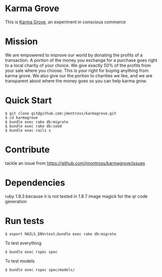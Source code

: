 Karma Grove
===========

This is [Karma Grove](www.karmagrove.com), an experiment in conscious commerce

Mission
===========

We are empowered to improve our world by donating the profits of a transaction. A portion of the money you exchange for a purchase goes right to a local charity of your choice.  We give exactly 50% of the profits from your sale where you choose. This is your right for buying anything from karma grove. We also give our the portion to charities we like, and we are transparent about where the money goes so you can help karma grow.

Quick Start
===========

```
$ git clone git@github.com:jmontross/karmagrove.git
$ cd karmagrove
$ bundle exec rake db:migrate
$ bundle exec rake db:seed
$ bundle exec rails s
```

Contribute
===========
tackle an issue from https://github.com/jmontross/karmagrove/issues

Dependencies
===========

ruby 1.9.3 because it is not tested in 1.8.7
image magick for the qr code generation

Run tests
===========

```
$ export RAILS_ENV=test;bundle exec rake db:migrate
```

To test everything

```
$ bundle exec rspec spec
```
To test models

```
$ bundle exec rspec spec/models/
```
